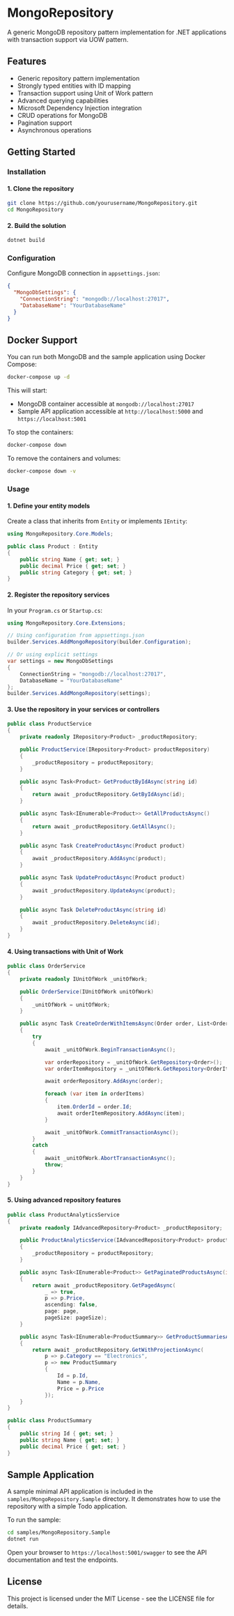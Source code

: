 # MongoRepository

A generic MongoDB repository pattern implementation for .NET applications with transaction support via UOW pattern.

## Features

- Generic repository pattern implementation
- Strongly typed entities with ID mapping
- Transaction support using Unit of Work pattern
- Advanced querying capabilities
- Microsoft Dependency Injection integration
- CRUD operations for MongoDB
- Pagination support
- Asynchronous operations

## Getting Started

### Installation

#### 1. Clone the repository

```bash
git clone https://github.com/yourusername/MongoRepository.git
cd MongoRepository
```

#### 2. Build the solution

```bash
dotnet build
```

### Configuration

Configure MongoDB connection in `appsettings.json`:

```json
{
  "MongoDbSettings": {
    "ConnectionString": "mongodb://localhost:27017",
    "DatabaseName": "YourDatabaseName"
  }
}
```

## Docker Support

You can run both MongoDB and the sample application using Docker Compose:

```bash
docker-compose up -d
```

This will start:
- MongoDB container accessible at `mongodb://localhost:27017`
- Sample API application accessible at `http://localhost:5000` and `https://localhost:5001`

To stop the containers:

```bash
docker-compose down
```

To remove the containers and volumes:

```bash
docker-compose down -v
```

### Usage

#### 1. Define your entity models

Create a class that inherits from `Entity` or implements `IEntity`:

```csharp
using MongoRepository.Core.Models;

public class Product : Entity
{
    public string Name { get; set; }
    public decimal Price { get; set; }
    public string Category { get; set; }
}
```

#### 2. Register the repository services

In your `Program.cs` or `Startup.cs`:

```csharp
using MongoRepository.Core.Extensions;

// Using configuration from appsettings.json
builder.Services.AddMongoRepository(builder.Configuration);

// Or using explicit settings
var settings = new MongoDbSettings 
{
    ConnectionString = "mongodb://localhost:27017",
    DatabaseName = "YourDatabaseName"
};
builder.Services.AddMongoRepository(settings);
```

#### 3. Use the repository in your services or controllers

```csharp
public class ProductService
{
    private readonly IRepository<Product> _productRepository;

    public ProductService(IRepository<Product> productRepository)
    {
        _productRepository = productRepository;
    }

    public async Task<Product> GetProductByIdAsync(string id)
    {
        return await _productRepository.GetByIdAsync(id);
    }

    public async Task<IEnumerable<Product>> GetAllProductsAsync()
    {
        return await _productRepository.GetAllAsync();
    }

    public async Task CreateProductAsync(Product product)
    {
        await _productRepository.AddAsync(product);
    }

    public async Task UpdateProductAsync(Product product)
    {
        await _productRepository.UpdateAsync(product);
    }

    public async Task DeleteProductAsync(string id)
    {
        await _productRepository.DeleteAsync(id);
    }
}
```

#### 4. Using transactions with Unit of Work

```csharp
public class OrderService
{
    private readonly IUnitOfWork _unitOfWork;

    public OrderService(IUnitOfWork unitOfWork)
    {
        _unitOfWork = unitOfWork;
    }

    public async Task CreateOrderWithItemsAsync(Order order, List<OrderItem> orderItems)
    {
        try
        {
            await _unitOfWork.BeginTransactionAsync();

            var orderRepository = _unitOfWork.GetRepository<Order>();
            var orderItemRepository = _unitOfWork.GetRepository<OrderItem>();

            await orderRepository.AddAsync(order);

            foreach (var item in orderItems)
            {
                item.OrderId = order.Id;
                await orderItemRepository.AddAsync(item);
            }

            await _unitOfWork.CommitTransactionAsync();
        }
        catch
        {
            await _unitOfWork.AbortTransactionAsync();
            throw;
        }
    }
}
```

#### 5. Using advanced repository features

```csharp
public class ProductAnalyticsService
{
    private readonly IAdvancedRepository<Product> _productRepository;

    public ProductAnalyticsService(IAdvancedRepository<Product> productRepository)
    {
        _productRepository = productRepository;
    }

    public async Task<IEnumerable<Product>> GetPaginatedProductsAsync(int page, int pageSize)
    {
        return await _productRepository.GetPagedAsync(
            _ => true,
            p => p.Price,
            ascending: false,
            page: page,
            pageSize: pageSize);
    }

    public async Task<IEnumerable<ProductSummary>> GetProductSummariesAsync()
    {
        return await _productRepository.GetWithProjectionAsync(
            p => p.Category == "Electronics",
            p => new ProductSummary
            {
                Id = p.Id,
                Name = p.Name,
                Price = p.Price
            });
    }
}

public class ProductSummary
{
    public string Id { get; set; }
    public string Name { get; set; }
    public decimal Price { get; set; }
}
```

## Sample Application

A sample minimal API application is included in the `samples/MongoRepository.Sample` directory. It demonstrates how to use the repository with a simple Todo application.

To run the sample:

```bash
cd samples/MongoRepository.Sample
dotnet run
```

Open your browser to `https://localhost:5001/swagger` to see the API documentation and test the endpoints.

## License

This project is licensed under the MIT License - see the LICENSE file for details. 